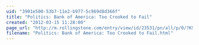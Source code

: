 ```yaml
---
uid: "3901e500-53b7-11e2-b977-5c969d8d366f"
title: "Politics: Bank of America: Too Crooked to Fail"
created: "2012-03-15 11:28:00"
page_url: "http://m.rollingstone.com/entry/view/id/23531/pn/all/p/0/?KSID=fd275d34f409e24921f5acfd70e1faab&ints_viewed=1"
filename: "Politics: Bank of America: Too Crooked to Fail.html"
---
```

